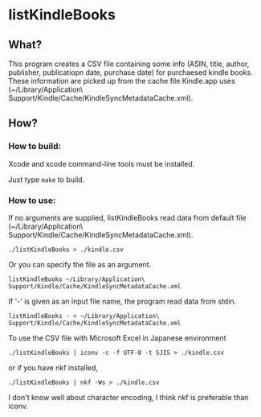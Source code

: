 # listKindleBooks

## What?

This program creates a CSV file containing some info (ASIN, title, author, publisher, publicatiopn date, purchase date) for purchaesed kindle books.
These information are picked up from the cache file Kindle.app uses (~/Library/Application\ Support/Kindle/Cache/KindleSyncMetadataCache.xml).

## How?

### How to build:

Xcode and xcode command-line tools must be installed.

Just type `make` to build.

### How to use:

If no arguments are supplied, listKindleBooks read data from default file (~/Library/Application\ Support/Kindle/Cache/KindleSyncMetadataCache.xml).

`./listKindleBooks > ./kindle.csv`

Or you can specify the file as an argument.

`listKindleBooks ~/Library/Application\ Support/Kindle/Cache/KindleSyncMetadataCache.xml`

If '-' is given as an input file name, the program read data from stdin.

`listKindleBooks - < ~/Library/Application\ Support/Kindle/Cache/KindleSyncMetadataCache.xml`


To use the CSV file with Microsoft Excel in Japanese environment

`./listKindleBooks | iconv -c -f UTF-8 -t SJIS > ./kindle.csv`

or if you have nkf installed,

`./listKindleBooks | nkf -Ws > ./kindle.csv`

I don't know well about character encoding, I think nkf is preferable than iconv.
